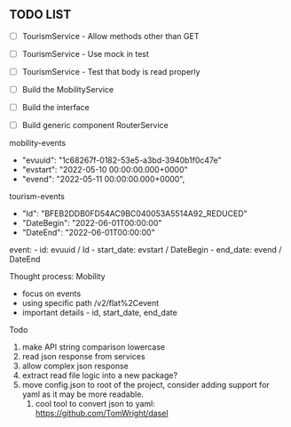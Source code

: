 ## TODO LIST

- [ ] TourismService - Allow methods other than GET
- [ ] TourismService - Use mock in test
- [ ] TourismService - Test that body is read properly
- [ ] Build the MobilityService
- [ ] Build the interface
- [ ] Build generic component RouterService 



mobility-events
- "evuuid": "1c68267f-0182-53e5-a3bd-3940b1f0c47e"
- "evstart": "2022-05-10 00:00:00.000+0000"
- "evend": "2022-05-11 00:00:00.000+0000",

tourism-events
- "Id": "BFEB2DDB0FD54AC9BC040053A5514A92_REDUCED"
- "DateBegin": "2022-06-01T00:00:00"
- "DateEnd": "2022-06-01T00:00:00"

event: 
    - id: evuuid / Id
    - start_date: evstart / DateBegin
    - end_date: evend / DateEnd

Thought process:
Mobility
- focus on events
- using specific path /v2/flat%2Cevent
- important details - id, start_date, end_date 



Todo
1. make API string comparison lowercase
2. read json response from services
3. allow complex json response
4. extract read file logic into a new package?
5. move config.json to root of the project, consider adding support for yaml as it may be more readable.
   1. cool tool to convert json to yaml: https://github.com/TomWright/dasel
